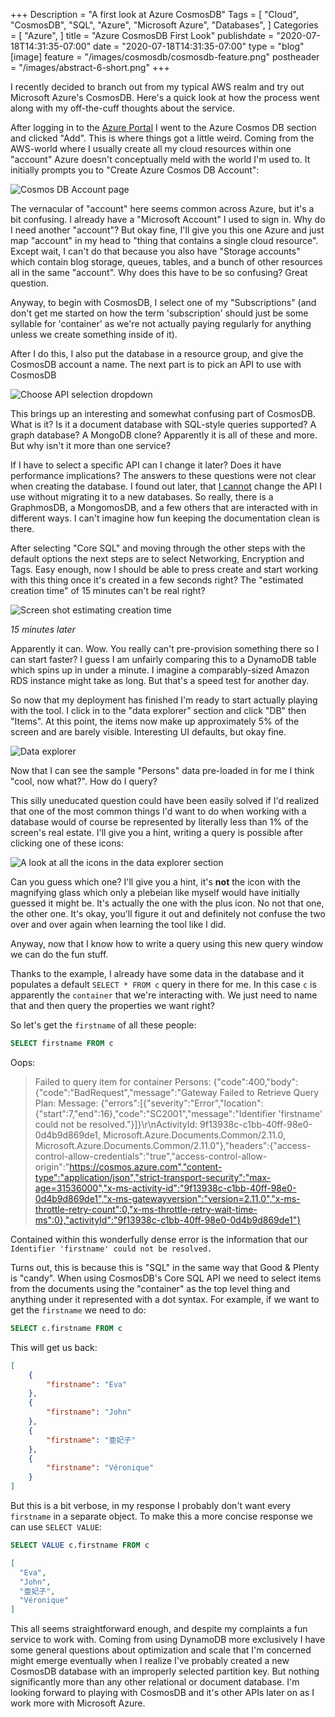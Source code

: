 +++
Description = "A first look at Azure CosmosDB"
Tags = [
  "Cloud",
  "CosmosDB",
  "SQL",
  "Azure",
  "Microsoft Azure",
  "Databases",
]
Categories = [
  "Azure",
]
title = "Azure CosmosDB First Look"
publishdate = "2020-07-18T14:31:35-07:00"
date = "2020-07-18T14:31:35-07:00"
type = "blog"
[image]
    feature = "/images/cosmosdb/cosmosdb-feature.png"
    postheader = "/images/abstract-6-short.png"
+++

I recently decided to branch out from my typical AWS realm and try out Microsoft Azure's CosmosDB. Here's a quick look at how the process went along with my off-the-cuff thoughts about the service.

<!--more-->

After logging in to the [Azure Portal](https://portal.azure.com/) I went to the Azure Cosmos DB section and clicked "Add". This is where things got a little weird. Coming from the AWS-world where I usually create all my cloud resources within one "account" Azure doesn't conceptually meld with the world I'm used to. It initially prompts you to "Create Azure Cosmos DB Account":

![Cosmos DB Account page](/images/cosmosdb/create-azure-cosmos-db-account.png)

The vernacular of "account" here seems common across Azure, but it's a bit confusing. I already have a "Microsoft Account" I used to sign in. Why do I need another "account"? But okay fine, I'll give you this one Azure and just map "account" in my head to "thing that contains a single cloud resource". Except wait, I can't do that because you also have "Storage accounts" which contain blog storage, queues, tables, and a bunch of other resources all in the same "account". Why does this have to be so confusing? Great question.

Anyway, to begin with CosmosDB, I select one of my "Subscriptions" (and don't get me started on how the term 'subscription' should just be some syllable for 'container' as we're not actually paying regularly for anything unless we create something inside of it).

After I do this, I also put the database in a resource group, and give the CosmosDB account a name. The next part is to pick an API to use with CosmosDB

![Choose API selection dropdown](/images/cosmosdb/choose-api.png)

This brings up an interesting and somewhat confusing part of CosmosDB. What is it? Is it a document database with SQL-style queries supported? A graph database? A MongoDB clone? Apparently it is all of these and more. But why isn't it more than one service?

If I have to select a specific API can I change it later? Does it have performance implications? The answers to these questions were not clear when creating the database. I found out later, that [I cannot](https://stackoverflow.com/questions/57142665/how-do-i-change-api-in-cosmosdb) change the API I use without migrating it to a new databases. So really, there is a GraphmosDB, a MongomosDB, and a few others that are interacted with in different ways. I can't imagine how fun keeping the documentation clean is there.

After selecting "Core SQL" and moving through the other steps with the default options the next steps are to select Networking, Encryption and Tags. Easy enough, now I should be able to press create and start working with this thing once it's created in a few seconds right? The "estimated creation time" of 15 minutes can't be real right?

![Screen shot estimating creation time](/images/cosmosdb/creation-time.png)

*15 minutes later*

Apparently it can. Wow. You really can't pre-provision something there so I can start faster? I guess I am unfairly comparing this to a DynamoDB table which spins up in under a minute. I imagine a comparably-sized Amazon RDS instance might take as long. But that's a speed test for another day. 

So now that my deployment has finished I'm ready to start actually playing with the tool. I click in to the "data explorer" section and click "DB" then "Items". At this point, the items now make up approximately 5% of the screen and are barely visible. Interesting UI defaults, but okay fine.

![Data explorer](/images/cosmosdb/data-explorer.png)

Now that I can see the sample "Persons" data pre-loaded in for me I think "cool, now what?". How do I query?

This silly uneducated question could have been easily solved if I'd realized that one of the most common things I'd want to do when working with a database would of course be represented by literally less than 1% of the screen's real estate. I'll give you a hint, writing a query is possible after clicking one of these icons:

![A look at all the icons in the data explorer section](/images/cosmosdb/cosmosdb-icons-menu.png)

Can you guess which one? I'll give you a hint, it's **not** the icon with the magnifying glass which only a plebeian like myself would have initially guessed it might be. It's actually the one with the plus icon. No not that one, the other one. It's okay, you'll figure it out and definitely not confuse the two over and over again when learning the tool like I did. 

Anyway, now that I know how to write a query using this new query window we can do the fun stuff.

Thanks to the example, I already have some data in the database and it populates a default `SELECT * FROM c` query in there for me. In this case `c` is apparently the `container` that we're interacting with. We just need to name that and then query the properties we want right?

So let's get the `firstname` of all these people:

```sql
SELECT firstname FROM c
```

Oops:


> Failed to query item for container Persons: {"code":400,"body":{"code":"BadRequest","message":"Gateway Failed to Retrieve Query Plan: Message: {\"errors\":[{\"severity\":\"Error\",\"location\":{\"start\":7,\"end\":16},\"code\":\"SC2001\",\"message\":\"Identifier 'firstname' could not be resolved.\"}]}\r\nActivityId: 9f13938c-c1bb-40ff-98e0-0d4b9d869de1, Microsoft.Azure.Documents.Common/2.11.0, Microsoft.Azure.Documents.Common/2.11.0"},"headers":{"access-control-allow-credentials":"true","access-control-allow-origin":"https://cosmos.azure.com","content-type":"application/json","strict-transport-security":"max-age=31536000","x-ms-activity-id":"9f13938c-c1bb-40ff-98e0-0d4b9d869de1","x-ms-gatewayversion":"version=2.11.0","x-ms-throttle-retry-count":0,"x-ms-throttle-retry-wait-time-ms":0},"activityId":"9f13938c-c1bb-40ff-98e0-0d4b9d869de1"}

Contained within this wonderfully dense error is the information that our `Identifier 'firstname' could not be resolved.`

Turns out, this is because this is "SQL" in the same way that Good & Plenty is "candy". When using CosmosDB's Core SQL API we need to select items from the documents using the "container" as the top level thing and anything under it represented with a dot syntax. For example, if we want to get the `firstname` we need to do:

```sql
SELECT c.firstname FROM c
```

This will get us back:

```json
[
    {
        "firstname": "Eva"
    },
    {
        "firstname": "John"
    },
    {
        "firstname": "亜妃子"
    },
    {
        "firstname": "Véronique"
    }
]
```

But this is a bit verbose, in my response I probably don't want every `firstname` in a separate object. To make this a more concise response we can use `SELECT VALUE`:

```SQL
SELECT VALUE c.firstname FROM c
```

```json
[
  "Eva",
  "John",
  "亜妃子",
  "Véronique"
]
```

This all seems straightforward enough, and despite my complaints a fun service to work with. Coming from using DynamoDB more exclusively I have some general questions about optimization and scale that I'm concerned might emerge eventually when I realize I've probably created a new CosmosDB database with an improperly selected partition key. But nothing significantly more than any other relational or document database. I'm looking forward to playing with CosmosDB and it's other APIs later on as I work more with Microsoft Azure.
